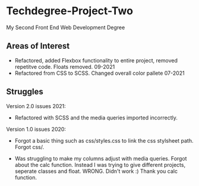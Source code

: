 # Techdegree-Project-Two
My Second Front End Web Development Degree

## Areas of Interest
- Refactored, added Flexbox functionality to entire project, removed repetitve code. Floats removed. 09-2021
- Refactored from CSS to SCSS. Changed overall color pallete 07-2021

## Struggles

Version 2.0 issues 2021:
- Refactored with SCSS and the media queries imported incorrectly. 

Version 1.0 issues 2020:
- Forgot a basic thing such as css/styles.css to link the css stylsheet path. Forgot css/.

- Was struggling to make my columns adjust with media queries. Forgot about the calc function. Instead I was trying to give different projects, seperate classes and float. WRONG. Didn't work :) Thank you calc function.

